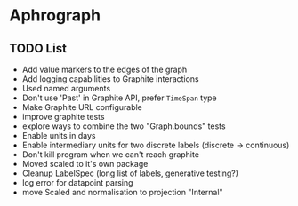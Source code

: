 # Aphrograph

## TODO List

* Add value markers to the edges of the graph
* Add logging capabilities to Graphite interactions
* Used named arguments
* Don't use 'Past' in Graphite API, prefer `TimeSpan` type
* Make Graphite URL configurable
* improve graphite tests
* explore ways to combine the two "Graph.bounds" tests
* Enable units in days
* Enable intermediary units for two discrete labels (discrete -> continuous)
* Don't kill program when we can't reach graphite
* Moved scaled to it's own package
* Cleanup LabelSpec (long list of labels, generative testing?)
* log error for datapoint parsing
* move Scaled and normalisation to projection "Internal"
